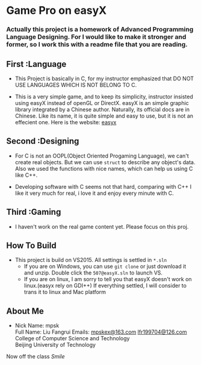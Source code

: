# Game Pro on easyX
### Actually this project is a homework of Advanced Programming Language Designing. For I would like to make it stronger and former, so I work this with a readme file that you are reading.

## First :Language
*   This Project is basically in C, for my instructor emphasized that 
    DO NOT USE LANGUAGES WHICH IS NOT BELONG TO C.

*   This is a very simple game, and to keep its simplicity, instructor 
    insisted using easyX instead of openGL or DirectX. easyX is an simple 
    graphic library integrated by a Chinese author. Naturally, its 
    official docs are in Chinese. Like its name, it is quite simple and 
    easy to use, but it is not an effecient one. 
    Here is the website: [easyx](http://www.easyx.cn/)

## Second :Designing
*   For C is not an OOPL(Object Oriented Progaming Language), we can't 
    create real objects. But we can use ```struct``` to describe any 
    object's data. Also we used the functions with nice names, which can
    help us using C like C++.

*   Developing software with C seems not that hard, comparing with C++
    I like it very much for real, i love it and enjoy every minute with C.
    
## Third :Gaming
*   I haven't work on the real game content yet. Please focus on this proj.

## How To Build
*   This project is build on VS2015.  All settings is settled in ```*.sln```
    *   If you are on Windows, you can use ```git clone``` or just download it
        and unzip. Double click the ```507@easyX.sln``` to launch VS.
    *   If you are on linux, I am sorry to tell you that easyX doesn't work on
        linux.(easyx rely on GDI++) If everything settled, I will consider to 
        trans it to linux and Mac platform 

## About Me
*   Nick Name:   mpsk    
    Full Name:  Liu Fangrui
    Emails:     mpskex@163.com
                lfr199704@126.com
    College of Computer Science and Technology  
    Beijing University of Technology

Now off the class *Smile*
